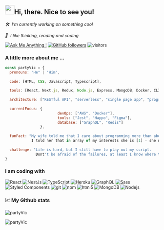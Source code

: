 <h2><img src="https://media.giphy.com/media/hvRJCLFzcasrR4ia7z/giphy.gif" width="30px" height="30px">Hi, there. Nice to see you!</h2>

<p><em>🛠️ &nbsp;I’m currently working on something cool</em></p>
<p><em>👀 &nbsp;I like thinking, reading and coding</em></p>

[![Ask Me Anything !](https://img.shields.io/badge/Ask%20me-anything-1abc9c.svg)](https://github.com/partyVic)
[![GitHub followers](https://img.shields.io/github/followers/partyvic?label=follow&style=social)](https://github.com/partyVic)
![visitors](https://visitor-badge.glitch.me/badge?page_id=partyvic.partyvic)



### A little more about me ...

```javascript
const partyVic = {
  pronouns: "He" | "Him",
  
  code: [HTML, CSS, Javascript, Typescript],
  
  tools: [React, Next.js, Redux, Node.js, Express, MongoDB, Docker, CLI],
  
  architecture: ["RESTful API", "serverless", "single page app", "progressive web app"],
  
  currentFocus: {
                        devOps: ["AWS", "Docker"],
                        tools: ["Jest", "Happo", "Figma"],
                        database: ["GraphQL", "Redis"]
                },
                
  funFact: "My wife told me that I care about programming more than about her. 
            I told her that in array of my interests she is [1] - she was satisfied.",
            
  challenge: "Life is hard, but I still have to play out my script.
              Dont't be afraid of the failures, at least I know where the boundaries of my abilities are."
}
```


### I am coding with

<p>
  <img alt="React" src="https://img.shields.io/badge/-React-45b8d8?style=flat-square&logo=react&logoColor=white" />
  <img alt="NestJs" src="https://img.shields.io/badge/-NestJs-ea2845?style=flat-square&logo=nestjs&logoColor=white" />
  <img alt="TypeScript" src="https://img.shields.io/badge/-TypeScript-007ACC?style=flat-square&logo=typescript&logoColor=white" />
  <img alt="Heroku" src="https://img.shields.io/badge/-Heroku-430098?style=flat-square&logo=heroku&logoColor=white" />
  <img alt="GraphQL" src="https://img.shields.io/badge/-GraphQL-E10098?style=flat-square&logo=graphql&logoColor=white" />
  <img alt="Sass" src="https://img.shields.io/badge/-Sass-CC6699?style=flat-square&logo=sass&logoColor=white" />
  <img alt="Styled Components" src="https://img.shields.io/badge/-Styled_Components-db7092?style=flat-square&logo=styled-components&logoColor=white" />
  <img alt="git" src="https://img.shields.io/badge/-Git-F05032?style=flat-square&logo=git&logoColor=white" />
  <img alt="npm" src="https://img.shields.io/badge/-NPM-CB3837?style=flat-square&logo=npm&logoColor=white" />
  <img alt="html5" src="https://img.shields.io/badge/-HTML5-E34F26?style=flat-square&logo=html5&logoColor=white" />
  <img alt="MongoDB" src="https://img.shields.io/badge/-MongoDB-13aa52?style=flat-square&logo=mongodb&logoColor=white" />
  <img alt="Nodejs" src="https://img.shields.io/badge/-Nodejs-43853d?style=flat-square&logo=Node.js&logoColor=white" />
</p>



### 📈 My Github stats
<p><img src="https://github-readme-stats.vercel.app/api/top-langs?username=partyVic&show_icons=true&locale=en&layout=compact" alt="partyVic" /></p>

<p><img src="https://github-readme-stats.vercel.app/api?username=partyVic&show_icons=true&locale=en" alt="partyVic" />


<!-- - 👋 
- 👀 
- 🌱 
- 💞️ 
- 📫 
- 🔭
- 💬
- 📫
- 👨‍💻
- ⚡
- 🛠️
- 📈
- ✨ -->
